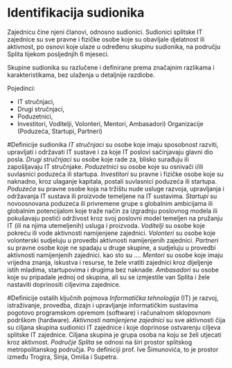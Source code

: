 # Identifikacija sudionika
Zajednicu čine njeni članovi, odnosno sudionici. 
Sudionici splitske IT zajednice su sve pravne i fizičke osobe koje su obavljale djelatnost ili aktivnost, po osnovi koje ulaze u određenu skupinu sudionika, na području Splita tijekom posljednjih 6 mjeseci.

Skupine sudionika su razlučene i definirane prema značajnim razlikama i karakteristikama, bez ulaženja u detaljnije razdiobe.

Pojedinci:
* IT stručnjaci, 
* Drugi stručnjaci,
* Poduzetnici, 
* Investitori, Voditelji, Volonteri, Mentori, Ambasadori)
Organizacije (Poduzeća, Startupi, Partneri)

#Definicije sudionika
*IT stručnjaci* su osobe koje imaju sposobnost razviti, upravljati i održavati IT sustave i za koje IT poslovi sačinjavaju glavni dio posla.
*Drugi stručnjaci* su osobe koje rade za, blisko surađuju ili zapošljavaju IT stručnjake.
*Poduzetnici* su osobe koje su osnivači i/ili suvlasnici poduzeća ili startupa.
*Investitori* su pravne i fizičke osobe koje su naknadno, kroz ulaganje kapitala, postali suvlasnici poduzeća ili startupa.
*Poduzeća* su pravne osobe koja na tržištu nude usluge razvoja, upravljanja i održavanja IT sustava ili proizvode temeljene na IT sustavima.
*Startupi* su novoosnovana poduzeća ili privremene grupe s globalnim ambicijama ili globalnim potencijalom koje traže način za izgradnju poslovnog modela ili pokušavaju postići održivost kroz svoj poslovni model temeljen na pružanju IT (ili na njima utemeljenih) usluga i proizvoda.
*Voditelji* su osobe koje pokreću ili vode aktivnosti namijenjene zajednici.
*Volonteri* su osobe koje volonterski sudjeluju u provedbi aktivnosti namijenjenih zajednici.
*Partneri* su pravne osobe koje ne spadaju u druge skupine, a sudjeluju u provedbi aktivnosti namijenjenih zajednici. kao sto su ....
*Mentori* su osobe koje imaju vrijedna znanja, iskustva i resurse, te žele vratiti zajednici kroz dijeljenje istih mladima, startupovima i drugima bez naknade.
*Ambasadori* su osobe koje su pripadale jednoj od skupina, ali su se izmjestile van Splita i žele nastaviti doprinositi ciljevima zajednice.

#Definicije ostalih ključnih pojmova
*Informatička tehnologija* (IT) je razvoj, istraživanje, provedba, dizajn i upravljanje informatičkim sustavima pogotovo programskom opremom (software) i računalnom sklopovnom podrškom (hardware). 
*Aktivnosti namijenjene zajednici* su sve aktivnosti čija su ciljana skupina sudionici IT zajednice i koje doprinose ostvarenju ciljeva splitske IT zajednice. Ciljana skupina je grupa osoba na koju se želi utjecati kroz aktivnost.
*Područje Splita* se odnosi na širi prostor splitskog metropolitanskog područja. Po definiciji prof. Ive Šimunovića, to je prostor između Trogira, Sinja, Omiša i Supetra.

